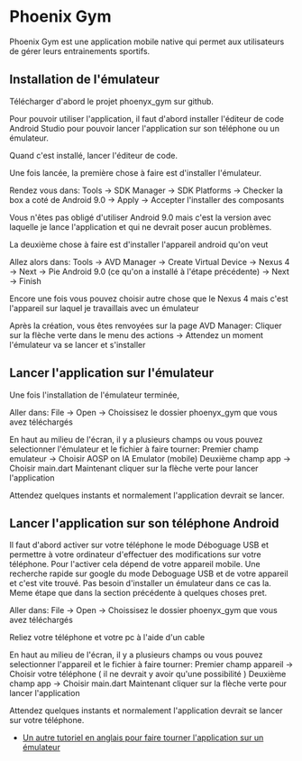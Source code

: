 # Phoenix Gym

Phoenix Gym est une application mobile native qui permet aux utilisateurs de gérer leurs entrainements sportifs.

## Installation de l'émulateur

Télécharger d'abord le projet phoenyx_gym sur github.

Pour pouvoir utiliser l'application, il faut d'abord installer l'éditeur de code Android Studio pour pouvoir lancer l'application sur son téléphone ou un émulateur.

Quand c'est installé, lancer l'éditeur de code.

Une fois lancée, la première chose à faire est d'installer l'émulateur.

Rendez vous dans:
Tools -> SDK Manager -> SDK Platforms -> Checker la box a coté de Android 9.0 -> Apply -> Accepter l'installer des composants

Vous n'êtes pas obligé d'utiliser Android 9.0 mais c'est la version avec laquelle je lance l'application et qui ne devrait poser aucun problèmes.

La deuxième chose à faire est d'installer l'appareil android qu'on veut

Allez alors dans:
Tools -> AVD Manager -> Create Virtual Device -> Nexus 4 -> Next -> Pie Android 9.0 (ce qu'on a installé à l'étape précédente) -> Next 
-> Finish

Encore une fois vous pouvez choisir autre chose que le Nexus 4 mais c'est l'appareil sur laquel je travaillais avec un émulateur

Après la création, vous êtes renvoyées sur la page AVD Manager:
Cliquer sur la flèche verte dans le menu des actions -> Attendez un moment l'émulateur va se lancer et s'installer

## Lancer l'application sur l'émulateur

Une fois l'installation de l'émulateur terminée,

Aller dans:
File -> Open -> Choissisez le dossier phoenyx_gym que vous avez téléchargés

En haut au milieu de l'écran, il y a plusieurs champs ou vous pouvez selectionner l'émulateur et le fichier à faire tourner:
Premier champ emulateur -> Choisir AOSP on IA Emulator (mobile)
Deuxième champ app -> Choisir main.dart
Maintenant cliquer sur la flèche verte pour lancer l'application

Attendez quelques instants et normalement l'application devrait se lancer.

## Lancer l'application sur son téléphone Android

Il faut d'abord activer sur votre téléphone le mode Déboguage USB et permettre à votre ordinateur d'effectuer des modifications sur votre téléphone.
Pour l'activer cela dépend de votre appareil mobile. 
Une recherche rapide sur google du mode Deboguage USB et de votre appareil et c'est vite trouvé.
Pas besoin d'installer un émulateur dans ce cas la.
Meme étape que dans la section précédente à quelques choses pret.

Aller dans:
File -> Open -> Choissisez le dossier phoenyx_gym que vous avez téléchargés

Reliez votre téléphone et votre pc à l'aide d'un cable

En haut au milieu de l'écran, il y a plusieurs champs ou vous pouvez selectionner l'appareil et le fichier à faire tourner:
Premier champ appareil -> Choisir votre téléphone ( il ne devrait y avoir qu'une possibilité )
Deuxième champ app -> Choisir main.dart
Maintenant cliquer sur la flèche verte pour lancer l'application

Attendez quelques instants et normalement l'application devrait se lancer sur votre téléphone.

- [Un autre tutoriel en anglais pour faire tourner l'application sur un émulateur](https://developer.android.com/studio/run/emulator)
